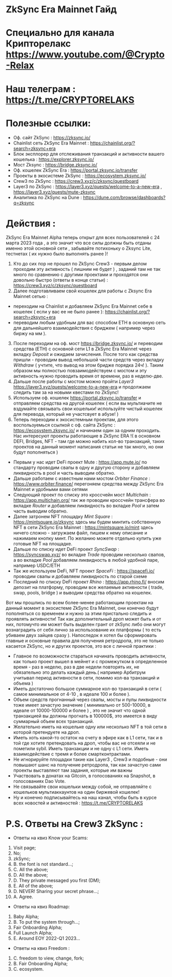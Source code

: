 # ZkSync Era Mainnet Гайд
# Специально для канала Крипторелакс https://www.youtube.com/@Crypto-Relax 
# Наш телеграм : https://t.me/CRYPTORELAKS

# Полезные ссылки:
* Оф. сайт ZkSync : https://zksync.io/
* Chainlist сеть ZkSync Era Mainnet : https://chainlist.org/?search=zksync+era
* Блок эксплорер для отслеживания транзакций и активности вашего кошелька : https://explorer.zksync.io/
* Мост Zksync : https://bridge.zksync.io/
* Оф. кошелек  ZkSync Era : https://portal.zksync.io/transfer
* Проекты в экосистеме ZkSync : https://ecosystem.zksync.io/
* Crew3 по ZkSync : https://crew3.xyz/c/zksync/questboard
* Layer3 по ZkSync : https://layer3.xyz/quests/welcome-to-a-new-era , https://layer3.xyz/quests/mute-zksync
* Аналитика по ZkSync на Dune : https://dune.com/browse/dashboards?q=zksync

# Действия :
ZkSync Era Mainnet Alpha теперь открыт для всех пользователей с 24 марта 2023 года , а это значит что все силы должны быть отданы именно этой основной сети , забывайте потихоньку о Zksync Lite, тестнетах ( их нужно было выполнять ранее )!

1) Кто до сих пор не прошел по ZkSync Crew3 - первым делом проходим эту активность ( лишним не будет ) , заданий там не так много по сравнению с другими проектами и проходятся они довольно быстро (ответы в конце статьи)  : https://crew3.xyz/c/zksync/questboard
2) Далее подготавливаем свой кошелек для работы с Zksync Era Mainnet сетью :
* переходим на Chainlist и добавляем ZkSync Era Mainnet себе в кошелек ( если у вас ее не было ранее ): https://chainlist.org/?search=zksync+era
* переводим любым удобным для вас способом ETH в основную сеть для дальнейшего взаимодействия с бриджем ( например через биржу на мм ).
3) После переходим на оф. мост https://bridge.zksync.io/  и переводим средства (ETH) с основной сети L1 в ZkSync Era Mainnet через вкладку *Deposit* и ожидаем зачисления. После того как средства пришли - проводим вывод небольшой части средств через вкладку *Withdraw* ( учтите, что вывод на этом бридже порядка 24ч! ). Таким образом мы полностью повзаимодействуем с мостом и эту активность нужно проводить время от времени, раз в неделю-две.
4) Дальше после работы с мостом можно пройти *Layer3* https://layer3.xyz/quests/welcome-to-a-new-era и продолжаем следить там за на новыми квестами по ZkSync!
5) Используем оф. кошелек https://portal.zksync.io/transfer и отправляем средства на другой кошелек ( если вы мультиачите не вздумайте связывать свои кошельки! используйте чистый кошелек для перевода, который не участсвует в абузе! )
6) Теперь переходим к экосистемным проектам, для этого воспользуемься ссылкой с оф. сайта ZkSync : https://ecosystem.zksync.io/  и начинаем один за одним проходить. Нас интересуют проекты работающие в ZkSync ERA !( в основном DEFI, Bridges, NFT - там где можно набить кол-во транзакций, таких проектов на данный  момент написания статьи не так много, но они будут пополняться )
* Первым у нас идет DeFi проект Mute : https://app.mute.io/ по стандарту проводим свапы в одну и другую сторону и добавляем ликвидность в pool и часть выводим обратно.
* Дальше работаем с известным нами мостом *Orbiter Finance* : https://www.orbiter.finance/ перегоняем средства между ZkSync Era Mainnet и удобными вами сетями
* Следующий проект по списку это кроссчейн мост *Multichain* : https://app.multichain.org/ так же проводим кроссчейн трансфера во вкладке *Router* и добавляем ликвидность во вкладке *Pool* и затем часть выводим обратно.
* Далее затронем NFT площадку *Mint Square* : https://mintsquare.io/zksync здесь мы будем минтить собственную NFT в сети ZkSync Era Mainnet : https://mintsquare.io/mint здесь ничего сложно - загружаем файл, пишем к нему описание и нажимаем кнопку минт. По желанию можете отдельно купить уже готовые NFT на площадке.
* Дальше по списку идет DeFi проект *SyncSwap* : https://syncswap.xyz/ во вкладке *Trade* проводим несколько свапов, а во вкладке *Pool* добавляем ликвидность в любой удобной паре, например USDC/ETH
* Так же используем DeFi, NFT проект *SpaceFi* : https://spacefi.io/ проводим свапы и добавляем ликвидность по старой схеме
* Последний по списку DeFi проект *Rhino* : https://app.rhino.fi/ вносим депозит на платформу, проводим все желаемые активности ( trade, swap, pools, bridge ) и выводим средства обратно на кошелек.

Вот мы прошлись по всем более-менее работающим проектам на данный момент в экосистеме ZkSync Era Mainnet, они конечно будут пополняться со временем и нужно за этим пристально следить и проявлять активности! Так как дополнительный дроп может быть и от них, потомучто им может быть выделен грант от zkSync либо они могут вознаградить от себя лично за использование их платформы ( то есть убиваем двух зайцев сразу ).
Напоследок я хотел бы сформировать главные и основные правила для получения ретродропа, это не только касается ZkSync, но и других проектов, это все с личной практики :
* Главное по возможности стараться начинать проводить активности, как только проект вышел в мейнет и с промежутком в определенное время - раз в неделю, раз в две недели повторять их, не обязательно это делать каждый день.( например Арбитрум учитывал период активности в сети, помимо кол-ва транзакций и объема )
* Иметь достаточно большое суммарное кол-во транзакций в сети ( самое минимальное от 4-10 , в идеале 100 и более ). 
* Объем средств прогнанный через свапы, мосты и пулы ликвидности тоже имеет зачастую значение ( минимально от 500-10000, в идеале от 10000-100000 и более )
, это не значит что одной транзакцией вы должны прогнать в 100000$, это имеется в виду суммарный объем всех транзакций.
* Желательно иметь на кошельке одну или несколько NFT в той сети в которой претендуете на дроп.
* Иметь хоть какой-то остаток на счету в эфире как в L1 сети, так и в той где хотите претендовать на дроп, чтобы вас не отсеяли и не пометили sybil. Иметь транзакции и не одну с L1 сети. Иметь взаимодействие с тремя и более смартконтрактами.
* Не игнорируйте площадки такие как Layer3 , Crew3 и подобные - они повышают шанс на получение ретродропа, так как зачастую сами проекты выставляют там задания, которые им важны
* Участвовать в донатах на Gitcoin, в голосованиях на Snapshot, в голосованиях Dao Vote.
* Не связывайте свои кошельки между собой, не отправляйте с кошельков мультиаккаунтов на один биржевой кошелек!
* Ну и конечно подписывайтесь на наш канал, чтобы быть в курсе всех новостей и активностей : https://t.me/CRYPTORELAKS

# P.S. Ответы на Crew3 ZkSync :
* Ответы на квиз Know your Scams:
1) Visit page;
2) No;
3) zkSync;
4) B. the font is not standard...;
5) C. All the above;
6) D. All the above;
7) D. They private messaged you first (DM);
8) E. All of the above;
9) D. NEVER! Sharing your secret phrase...;
10) A. Agree.
* Ответы на квиз Roadmap:
1) Baby Alpha;
2) B. To put the system through...;
3) Fair Onboarding Alpha;
4) Full Launch Alpha;
5) E. Around EOY 2022-Q1 2023...
* Ответы на квиз Freedom :
1) C. freedom to view, change, fork;
2) B. Fair Onboarding Alpha;
3) C. ecosystem.

